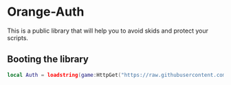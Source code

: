 # Orange-Auth
This is a public library that will help you to avoid skids and protect your scripts.

## Booting the library
```lua
local Auth = loadstring(game:HttpGet("https://raw.githubusercontent.com/Moligrafi001/Hallow-Hub/main/extra/ChatSpy.lua", true))()
```